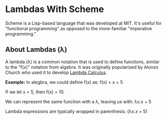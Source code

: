 # Lambdas With Scheme

Scheme is a Lisp-based language that was developed at MIT. It's useful for "functional programming" as opposed to the more-familiar "imperative programming."

## About Lambdas (λ)
A lambda (λ) is a common notation that is used to define functions, similar to the "f(x)" notation from algebra. It was originally popularized by Alonzo Church who used it to develop [Lambda Calculus](https://en.wikipedia.org/wiki/Lambda_calculus).

**Example:** 
In alegbra, we could define f(x) as:
f(x) = x + 5

If we let x = 5, then f(x) = 10.

We can represent the same function with a λ, leaving us with:
λx.x + 5

Lambda expressions are typically wrapped in parenthesis:
(λx.x + 5)


